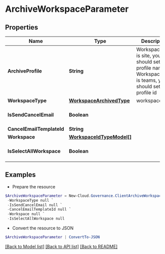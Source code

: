 # ArchiveWorkspaceParameter
## Properties

Name | Type | Description | Notes
------------ | ------------- | ------------- | -------------
**ArchiveProfile** | **String** | WorkspaceType is site, you should set profile name             WorkspaceType is teams, you should set profile id | [optional] 
**WorkspaceType** | [**WorkspaceArchivedType**](WorkspaceArchivedType.md) | workspace type | [optional] 
**IsSendCancelEmail** | **Boolean** |  | [optional] [default to $false]
**CancelEmailTemplateId** | **String** |  | [optional] 
**Workspace** | [**WorkspaceIdTypeModel[]**](WorkspaceIdTypeModel.md) |  | [optional] 
**IsSelectAllWorkspace** | **Boolean** |  | [optional] [default to $false]

## Examples

- Prepare the resource
```powershell
$ArchiveWorkspaceParameter = New-Cloud.Governance.ClientArchiveWorkspaceParameter  -ArchiveProfile null `
 -WorkspaceType null `
 -IsSendCancelEmail null `
 -CancelEmailTemplateId null `
 -Workspace null `
 -IsSelectAllWorkspace null
```

- Convert the resource to JSON
```powershell
$ArchiveWorkspaceParameter | ConvertTo-JSON
```

[[Back to Model list]](../README.md#documentation-for-models) [[Back to API list]](../README.md#documentation-for-api-endpoints) [[Back to README]](../README.md)

